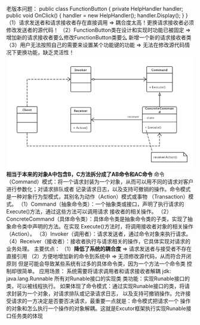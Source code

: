 老版本问题：
public class FunctionButton
{
    private HelpHandler handler;
    public void OnClick()
    {
        handler = new HelpHandler();
        handler.Display();
    }
}
（1）请求发送者和请求接收者存在直接调用 => 耦合度太高！更换请求接收者必须修改发送者的源代码！
（2）FunctionButton类在设计和实现时功能已被固定 => 增加新的请求接收者要么修改FunctionButton类要么
新增一个新的请求接收者类
（3）用户无法按照自己的需要来设置某个功能键的功能 => 无法在修改源代码情况下更换功能，缺乏灵活性！
![uml](model.png)
**相当于本来的对象A中包含B，C方法拆分成了AB命令和AC命令**
命令（Command）模式：将一个请求封装为一个对象，从而可以用不同的请求对客户进行参数化；对请求排队或者
记录请求日志，以及支持可撤销的操作。命令模式是一种对象行为型模式，其别名为动作（Action）模式或事物
（Transaction）模式。
（1）Command（抽象命令类）：一个抽象类或接口，声明了执行请求的Execute()方法，通过这些方法可以调用请求
接收者的相关操作。
（2）ConcreteCommand（具体命令类）：具体命令类是抽象命令类的子类，实现了抽象命令类中声明的方法。在实现
Execute()方法时，将调用接收者对象的相关操作（Action）。
（3）Invoker（调用者）：请求发送者，通过命令对象来执行请求。
（4）Receiver（接收者）：接收者执行与请求相关的操作，它具体实现对请求的业务处理。
主要优点：
（1）**降低了系统的耦合度** => 请求发送者与接受者不存在直接引用
（2）方便地增加新的命令到系统中 => 无须修改源代码，从而符合开闭原则
但是可能会导致某些系统有过多的具体命令类，因为一个方法一个命令类
控制却很简单。
应用场景：
系统需要将请求调用者和请求接收者解耦 
jdk:
java.lang.Runnable
所有对Runable接口的实现类
类功能：实现Runable接口的类，可以被线程执行。
如果体现了命令模式：通过实现Runable接口的类，将请求封装为一个对象，对请求排队或记录请求日志，
以及支持可撤销操作。允许接受请求的一方决定是否要否决请求，最重要一点就是：命令模式把请求一个
操作的对象和怎么执行一个操作的对象解耦。这就是Excutor框架执行实现Runable接口任务类的体现